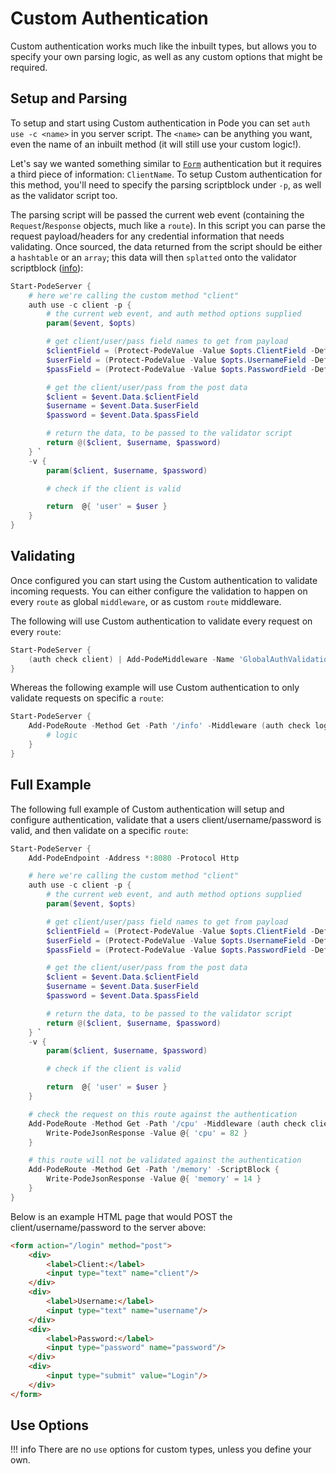 # Custom Authentication

Custom authentication works much like the inbuilt types, but allows you to specify your own parsing logic, as well as any custom options that might be required.

## Setup and Parsing

To setup and start using Custom authentication in Pode you can set `auth use -c <name>` in you server script. The `<name>` can be anything you want, even the name of an inbuilt method (it will still use your custom logic!).

Let's say we wanted something similar to [`Form`](../Form) authentication but it requires a third piece of information: `ClientName`. To setup Custom authentication for this method, you'll need to specify the parsing scriptblock under `-p`, as well as the validator script too.

The parsing script will be passed the current web event (containing the `Request`/`Response` objects, much like a `route`). In this script you can parse the request payload/headers for any credential information that needs validating. Once sourced, the data returned from the script should be either a `hashtable` or an `array`; this data will then `splatted` onto the validator scriptblock ([info](../../../Functions/Helpers/Invoke-PodeScriptBlock)):

```powershell
Start-PodeServer {
    # here we're calling the custom method "client"
    auth use -c client -p {
        # the current web event, and auth method options supplied
        param($event, $opts)

        # get client/user/pass field names to get from payload
        $clientField = (Protect-PodeValue -Value $opts.ClientField -Default 'client')
        $userField = (Protect-PodeValue -Value $opts.UsernameField -Default 'username')
        $passField = (Protect-PodeValue -Value $opts.PasswordField -Default 'password')

        # get the client/user/pass from the post data
        $client = $event.Data.$clientField
        $username = $event.Data.$userField
        $password = $event.Data.$passField

        # return the data, to be passed to the validator script
        return @($client, $username, $password)
    } `
    -v {
        param($client, $username, $password)

        # check if the client is valid

        return  @{ 'user' = $user }
    }
}
```

## Validating

Once configured you can start using the Custom authentication to validate incoming requests. You can either configure the validation to happen on every `route` as global `middleware`, or as custom `route` middleware.

The following will use Custom authentication to validate every request on every `route`:

```powershell
Start-PodeServer {
    (auth check client) | Add-PodeMiddleware -Name 'GlobalAuthValidation'
}
```

Whereas the following example will use Custom authentication to only validate requests on specific a `route`:

```powershell
Start-PodeServer {
    Add-PodeRoute -Method Get -Path '/info' -Middleware (auth check login) -ScriptBlock {
        # logic
    }
}
```

## Full Example

The following full example of Custom authentication will setup and configure authentication, validate that a users client/username/password is valid, and then validate on a specific `route`:

```powershell
Start-PodeServer {
    Add-PodeEndpoint -Address *:8080 -Protocol Http

    # here we're calling the custom method "client"
    auth use -c client -p {
        # the current web event, and auth method options supplied
        param($event, $opts)

        # get client/user/pass field names to get from payload
        $clientField = (Protect-PodeValue -Value $opts.ClientField -Default 'client')
        $userField = (Protect-PodeValue -Value $opts.UsernameField -Default 'username')
        $passField = (Protect-PodeValue -Value $opts.PasswordField -Default 'password')

        # get the client/user/pass from the post data
        $client = $event.Data.$clientField
        $username = $event.Data.$userField
        $password = $event.Data.$passField

        # return the data, to be passed to the validator script
        return @($client, $username, $password)
    } `
    -v {
        param($client, $username, $password)

        # check if the client is valid

        return  @{ 'user' = $user }
    }

    # check the request on this route against the authentication
    Add-PodeRoute -Method Get -Path '/cpu' -Middleware (auth check client) -ScriptBlock {
        Write-PodeJsonResponse -Value @{ 'cpu' = 82 }
    }

    # this route will not be validated against the authentication
    Add-PodeRoute -Method Get -Path '/memory' -ScriptBlock {
        Write-PodeJsonResponse -Value @{ 'memory' = 14 }
    }
}
```

Below is an example HTML page that would POST the client/username/password to the server above:

```html
<form action="/login" method="post">
    <div>
        <label>Client:</label>
        <input type="text" name="client"/>
    </div>
    <div>
        <label>Username:</label>
        <input type="text" name="username"/>
    </div>
    <div>
        <label>Password:</label>
        <input type="password" name="password"/>
    </div>
    <div>
        <input type="submit" value="Login"/>
    </div>
</form>
```

## Use Options

!!! info
    There are no `use` options for custom types, unless you define your own.
